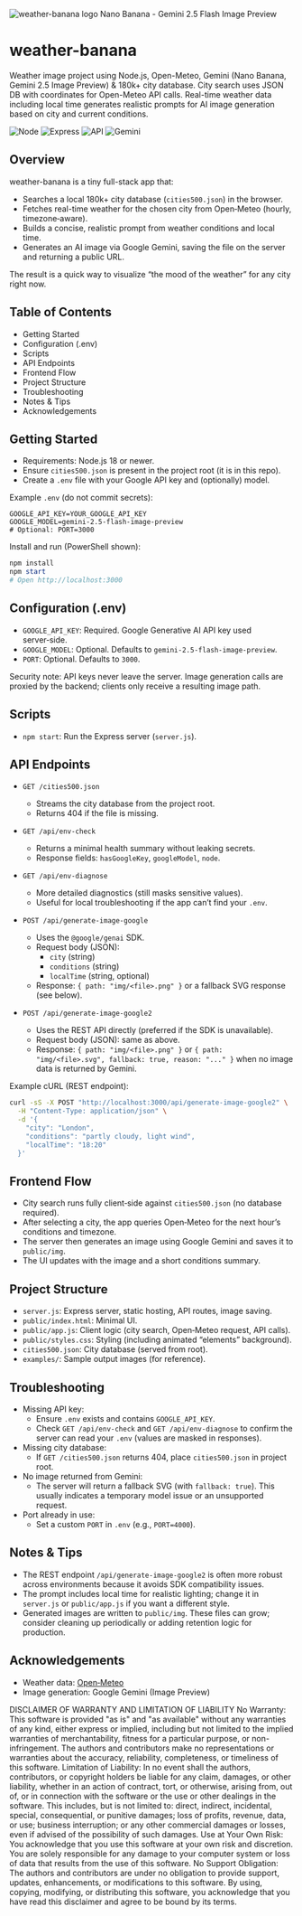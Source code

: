 ![weather-banana logo](/logo.png)
Nano Banana - Gemini 2.5 Flash Image Preview

# weather-banana
Weather image project using Node.js, Open-Meteo, Gemini (Nano Banana, Gemini 2.5 Image Preview) &amp; 180k+ city database. City search uses JSON DB with coordinates for Open-Meteo API calls. Real-time weather data including local time generates realistic prompts for AI image generation based on city and current conditions.

![Node](https://img.shields.io/badge/Node-%E2%89%A5%2018-339933?logo=node.js&logoColor=white)
![Express](https://img.shields.io/badge/Express-4.x-000000?logo=express&logoColor=white)
![API](https://img.shields.io/badge/Open%E2%80%93Meteo-Live%20Weather-blue)
![Gemini](https://img.shields.io/badge/Google%20Gemini-Image%20Preview-4285F4)

Overview
--------
weather-banana is a tiny full-stack app that:
- Searches a local 180k+ city database (`cities500.json`) in the browser.
- Fetches real-time weather for the chosen city from Open‑Meteo (hourly, timezone‑aware).
- Builds a concise, realistic prompt from weather conditions and local time.
- Generates an AI image via Google Gemini, saving the file on the server and returning a public URL.

The result is a quick way to visualize “the mood of the weather” for any city right now.

Table of Contents
-----------------
- Getting Started
- Configuration (.env)
- Scripts
- API Endpoints
- Frontend Flow
- Project Structure
- Troubleshooting
- Notes & Tips
- Acknowledgements

Getting Started
---------------
- Requirements: Node.js 18 or newer.
- Ensure `cities500.json` is present in the project root (it is in this repo).
- Create a `.env` file with your Google API key and (optionally) model.

Example `.env` (do not commit secrets):
```
GOOGLE_API_KEY=YOUR_GOOGLE_API_KEY
GOOGLE_MODEL=gemini-2.5-flash-image-preview
# Optional: PORT=3000
```

Install and run (PowerShell shown):
```powershell
npm install
npm start
# Open http://localhost:3000
```

Configuration (.env)
--------------------
- `GOOGLE_API_KEY`: Required. Google Generative AI API key used server‑side.
- `GOOGLE_MODEL`: Optional. Defaults to `gemini-2.5-flash-image-preview`.
- `PORT`: Optional. Defaults to `3000`.

Security note: API keys never leave the server. Image generation calls are proxied by the backend; clients only receive a resulting image path.

Scripts
-------
- `npm start`: Run the Express server (`server.js`).

API Endpoints
-------------
- `GET /cities500.json`
  - Streams the city database from the project root.
  - Returns 404 if the file is missing.

- `GET /api/env-check`
  - Returns a minimal health summary without leaking secrets.
  - Response fields: `hasGoogleKey`, `googleModel`, `node`.

- `GET /api/env-diagnose`
  - More detailed diagnostics (still masks sensitive values).
  - Useful for local troubleshooting if the app can’t find your `.env`.

- `POST /api/generate-image-google`
  - Uses the `@google/genai` SDK.
  - Request body (JSON):
    - `city` (string)
    - `conditions` (string)
    - `localTime` (string, optional)
  - Response: `{ path: "img/<file>.png" }` or a fallback SVG response (see below).

- `POST /api/generate-image-google2`
  - Uses the REST API directly (preferred if the SDK is unavailable).
  - Request body (JSON): same as above.
  - Response: `{ path: "img/<file>.png" }` or `{ path: "img/<file>.svg", fallback: true, reason: "..." }` when no image data is returned by Gemini.

Example cURL (REST endpoint):
```bash
curl -sS -X POST "http://localhost:3000/api/generate-image-google2" \
  -H "Content-Type: application/json" \
  -d '{
    "city": "London",
    "conditions": "partly cloudy, light wind",
    "localTime": "18:20"
  }'
```

Frontend Flow
-------------
- City search runs fully client‑side against `cities500.json` (no database required).
- After selecting a city, the app queries Open‑Meteo for the next hour’s conditions and timezone.
- The server then generates an image using Google Gemini and saves it to `public/img`.
- The UI updates with the image and a short conditions summary.

Project Structure
-----------------
- `server.js`: Express server, static hosting, API routes, image saving.
- `public/index.html`: Minimal UI.
- `public/app.js`: Client logic (city search, Open‑Meteo request, API calls).
- `public/styles.css`: Styling (including animated “elements” background).
- `cities500.json`: City database (served from root).
- `examples/`: Sample output images (for reference).

Troubleshooting
---------------
- Missing API key:
  - Ensure `.env` exists and contains `GOOGLE_API_KEY`.
  - Check `GET /api/env-check` and `GET /api/env-diagnose` to confirm the server can read your `.env` (values are masked in responses).
- Missing city database:
  - If `GET /cities500.json` returns 404, place `cities500.json` in project root.
- No image returned from Gemini:
  - The server will return a fallback SVG (with `fallback: true`). This usually indicates a temporary model issue or an unsupported request.
- Port already in use:
  - Set a custom `PORT` in `.env` (e.g., `PORT=4000`).

Notes & Tips
------------
- The REST endpoint `/api/generate-image-google2` is often more robust across environments because it avoids SDK compatibility issues.
- The prompt includes local time for realistic lighting; change it in `server.js` or `public/app.js` if you want a different style.
- Generated images are written to `public/img`. These files can grow; consider cleaning up periodically or adding retention logic for production.

Acknowledgements
----------------
- Weather data: [Open‑Meteo](https://open-meteo.com/)
- Image generation: Google Gemini (Image Preview)

DISCLAIMER OF WARRANTY AND LIMITATION OF LIABILITY
No Warranty: This software is provided "as is" and "as available" without any warranties of any kind, either express or implied, including but not limited to the implied warranties of merchantability, fitness for a particular purpose, or non-infringement. The authors and contributors make no representations or warranties about the accuracy, reliability, completeness, or timeliness of this software.
Limitation of Liability: In no event shall the authors, contributors, or copyright holders be liable for any claim, damages, or other liability, whether in an action of contract, tort, or otherwise, arising from, out of, or in connection with the software or the use or other dealings in the software. This includes, but is not limited to: direct, indirect, incidental, special, consequential, or punitive damages; loss of profits, revenue, data, or use; business interruption; or any other commercial damages or losses, even if advised of the possibility of such damages.
Use at Your Own Risk: You acknowledge that you use this software at your own risk and discretion. You are solely responsible for any damage to your computer system or loss of data that results from the use of this software.
No Support Obligation: The authors and contributors are under no obligation to provide support, updates, enhancements, or modifications to this software.
By using, copying, modifying, or distributing this software, you acknowledge that you have read this disclaimer and agree to be bound by its terms.
